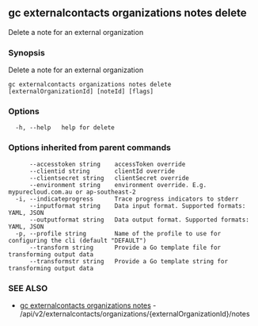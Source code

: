 ## gc externalcontacts organizations notes delete

Delete a note for an external organization

### Synopsis

Delete a note for an external organization

```
gc externalcontacts organizations notes delete [externalOrganizationId] [noteId] [flags]
```

### Options

```
  -h, --help   help for delete
```

### Options inherited from parent commands

```
      --accesstoken string    accessToken override
      --clientid string       clientId override
      --clientsecret string   clientSecret override
      --environment string    environment override. E.g. mypurecloud.com.au or ap-southeast-2
  -i, --indicateprogress      Trace progress indicators to stderr
      --inputformat string    Data input format. Supported formats: YAML, JSON
      --outputformat string   Data output format. Supported formats: YAML, JSON
  -p, --profile string        Name of the profile to use for configuring the cli (default "DEFAULT")
      --transform string      Provide a Go template file for transforming output data
      --transformstr string   Provide a Go template string for transforming output data
```

### SEE ALSO

* [gc externalcontacts organizations notes](gc_externalcontacts_organizations_notes.html)	 - /api/v2/externalcontacts/organizations/{externalOrganizationId}/notes



